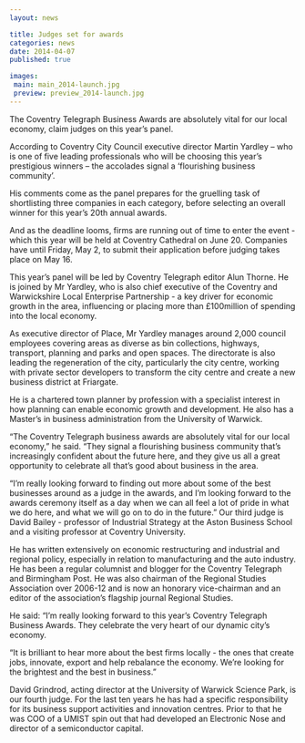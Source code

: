 ```yaml
---
layout: news

title: Judges set for awards
categories: news
date: 2014-04-07
published: true

images:
 main: main_2014-launch.jpg
 preview: preview_2014-launch.jpg
---
```


The Coventry Telegraph Business Awards are absolutely vital for our local economy, claim judges on this year’s panel.

According to Coventry City Council executive director Martin Yardley – who is one of five leading professionals who will be choosing this year’s prestigious winners – the accolades signal a ‘flourishing business community’.

His comments come as the panel prepares for the gruelling task of shortlisting three companies in each category, before selecting an overall winner for this year’s 20th annual awards.

And as the deadline looms, firms are running out of time to enter the
event - which this year will be held at Coventry Cathedral
on June 20. Companies have until Friday, May 2, to submit their application before judging takes place on May 16.

This year’s panel will be led by Coventry Telegraph editor Alun Thorne.
He is joined by Mr Yardley, who is also chief executive of the Coventry and Warwickshire Local Enterprise Partnership - a key driver for economic growth in the area, influencing or placing more than £100million of spending into the local economy.

As executive director of Place, Mr Yardley manages around 2,000 council employees covering areas as diverse as bin collections, highways, transport, planning and parks and open spaces. The directorate is also leading the regeneration of the city, particularly the city centre, working with private sector developers to transform the city centre and create a new business district at Friargate.

He is a chartered town planner by profession with a specialist interest in how planning can enable economic growth and development. He also has a Master’s in business administration from the University of Warwick.

“The Coventry Telegraph business awards are absolutely vital for our local economy,” he said. “They signal a flourishing business community that’s increasingly confident about the future here, and they give us
all a great opportunity to celebrate all that’s good about business in the area.

“I’m really looking forward to finding out more about some of the best businesses around as a judge in the awards, and I’m looking forward to the awards ceremony itself as a day when we can all feel a lot of pride
in what we do here, and what we will go on to do in the future.”
Our third judge is David Bailey - professor of Industrial Strategy at the Aston Business School and a visiting professor at Coventry University.

He has written extensively on economic restructuring and industrial and regional policy, especially in relation to manufacturing and the auto industry. He has been a regular columnist and blogger for the Coventry Telegraph and Birmingham Post. He was also chairman of the Regional Studies Association over 2006-12 and is now an honorary vice-chairman and an editor of the association’s flagship journal Regional Studies.

He said: “I’m really looking forward to this year’s Coventry Telegraph Business Awards. They celebrate the very heart of our dynamic city’s economy.

“It is brilliant to hear more about the best firms locally - the ones that create jobs, innovate, export and help rebalance the economy. We’re looking for the brightest and the best in business.”

David Grindrod, acting director at the University of Warwick Science Park, is our fourth judge. For the last ten years he has had a specific
responsibility for its business support activities and innovation centres.
Prior to that he was COO of a UMIST spin out that had developed an Electronic Nose and director of a semiconductor capital.

